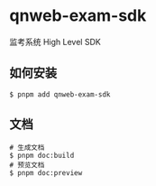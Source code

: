 # qnweb-exam-sdk

监考系统 High Level SDK

## 如何安装

```shell
$ pnpm add qnweb-exam-sdk
```

## 文档

```shell
# 生成文档
$ pnpm doc:build
# 预览文档
$ pnpm doc:preview
```


